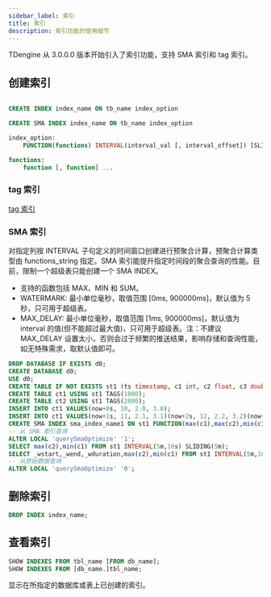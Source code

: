 ```yaml
---
sidebar_label: 索引
title: 索引
description: 索引功能的使用细节
---
```


TDengine 从 3.0.0.0 版本开始引入了索引功能，支持 SMA 索引和 tag 索引。

## 创建索引

```sql

CREATE INDEX index_name ON tb_name index_option

CREATE SMA INDEX index_name ON tb_name index_option

index_option:
    FUNCTION(functions) INTERVAL(interval_val [, interval_offset]) [SLIDING(sliding_val)] [WATERMARK(watermark_val)] [MAX_DELAY(max_delay_val)]

functions:
    function [, function] ...
```
### tag 索引

 [tag 索引](../tag-index)

### SMA 索引

对指定列按 INTERVAL 子句定义的时间窗口创建进行预聚合计算，预聚合计算类型由 functions_string 指定。SMA 索引能提升指定时间段的聚合查询的性能。目前，限制一个超级表只能创建一个 SMA INDEX。

- 支持的函数包括 MAX、MIN 和 SUM。
- WATERMARK: 最小单位毫秒，取值范围 [0ms, 900000ms]，默认值为 5 秒，只可用于超级表。
- MAX_DELAY: 最小单位毫秒，取值范围 [1ms, 900000ms]，默认值为 interval 的值(但不能超过最大值)，只可用于超级表。注：不建议 MAX_DELAY 设置太小，否则会过于频繁的推送结果，影响存储和查询性能，如无特殊需求，取默认值即可。

```sql
DROP DATABASE IF EXISTS d0;
CREATE DATABASE d0;
USE d0;
CREATE TABLE IF NOT EXISTS st1 (ts timestamp, c1 int, c2 float, c3 double) TAGS (t1 int unsigned);
CREATE TABLE ct1 USING st1 TAGS(1000);
CREATE TABLE ct2 USING st1 TAGS(2000);
INSERT INTO ct1 VALUES(now+0s, 10, 2.0, 3.0);
INSERT INTO ct1 VALUES(now+1s, 11, 2.1, 3.1)(now+2s, 12, 2.2, 3.2)(now+3s, 13, 2.3, 3.3);
CREATE SMA INDEX sma_index_name1 ON st1 FUNCTION(max(c1),max(c2),min(c1)) INTERVAL(5m,10s) SLIDING(5m) WATERMARK 5s MAX_DELAY 1m;
-- 从 SMA 索引查询
ALTER LOCAL 'querySmaOptimize' '1';
SELECT max(c2),min(c1) FROM st1 INTERVAL(5m,10s) SLIDING(5m);
SELECT _wstart,_wend,_wduration,max(c2),min(c1) FROM st1 INTERVAL(5m,10s) SLIDING(5m);
-- 从原始数据查询
ALTER LOCAL 'querySmaOptimize' '0'; 
```

## 删除索引

```sql
DROP INDEX index_name;
```

## 查看索引

````sql
SHOW INDEXES FROM tbl_name [FROM db_name];
SHOW INDEXES FROM [db_name.]tbl_name;
````

显示在所指定的数据库或表上已创建的索引。
